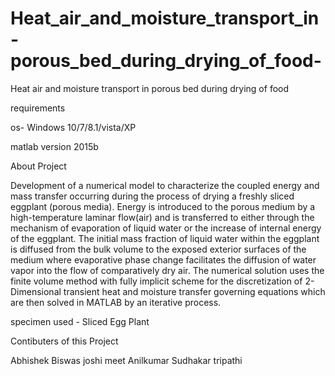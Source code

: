 # Heat_air_and_moisture_transport_in-porous_bed_during_drying_of_food-
Heat air and moisture transport in porous bed during drying of food 



requirements 

os- Windows 10/7/8.1/vista/XP

matlab version 2015b



About Project 

Development of a numerical model to characterize the coupled energy and mass transfer occurring during the process of drying a freshly sliced eggplant (porous media). Energy is introduced to the porous medium by a high-temperature laminar flow(air) and is transferred to either through the mechanism of evaporation of liquid water or the increase of internal energy of the eggplant. The initial mass fraction of liquid water within the eggplant is diffused from the bulk volume to the exposed exterior surfaces of the medium where evaporative phase change facilitates the diffusion of water vapor into the flow of comparatively dry air. The numerical solution uses the finite volume method with fully implicit scheme for the discretization of 2-Dimensional transient heat and moisture transfer governing equations which are then solved in MATLAB by an iterative process.


specimen used - Sliced Egg Plant 

Contibuters of this Project

Abhishek Biswas
joshi meet Anilkumar 
Sudhakar tripathi

